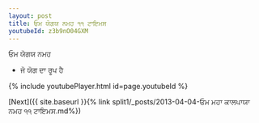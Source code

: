 ```yaml
---
layout: post
title: ਓਮ ਯੋਗਯ ਨਮਹ ੧੧ ਟਾਇਮਸ
youtubeId: z3b9nO04GXM
---
```

 
 
 ਓਮ ਯੋਗਯ ਨਮਹ  
 
 -  ਜੋ ਯੋਗ ਦਾ ਰੂਪ ਹੈ 
 
  
 
  
 
 
 
 
 
 


{% include youtubePlayer.html id=page.youtubeId %}
 
[Next]({{ site.baseurl }}{% link  split1/_posts/2013-04-04-ਓਮ ਮਹਾ ਕਾਲਪਾਯਾ ਨਮਹ ੧੧ ਟਾਇਮਸ.md%})
 
